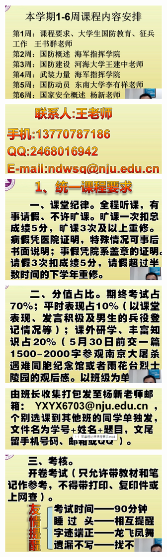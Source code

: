 ![](./image/2021-03-02-10-21-26.png)

![](./image/2021-03-02-10-21-49.png)

![](./image/2021-03-02-10-22-16.png)

![](./image/2021-03-02-10-22-35.png)

![](./image/2021-03-02-10-22-48.png)

![](./image/2021-03-02-10-23-09.png)

